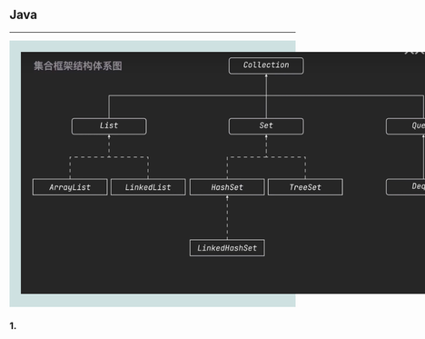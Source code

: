 ## Java
---
<div style="background-color: rgb(206, 225, 225);  padding:20px; background-repeat: repeat;">
<div style="width:860px;"><img src="java/img/集合.jpg" alt=""></div>
</div>

### 1. 
```java

```